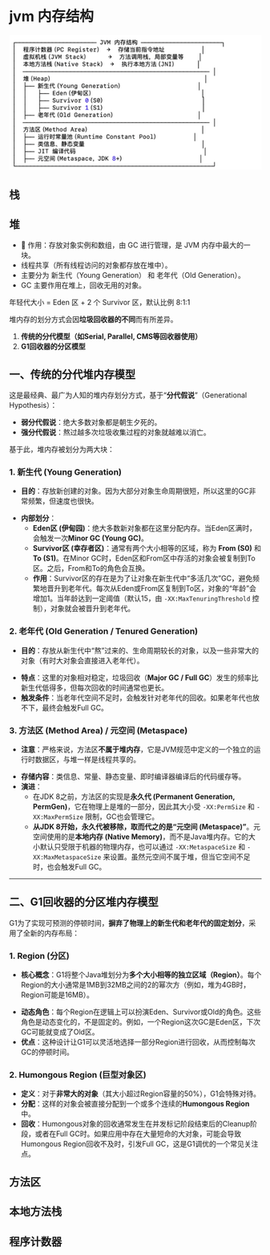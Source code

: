 # jvm 内存结构

![img.png](assets/jvm内存结构.png)

## 栈

## 堆

- 📌 作用：存放对象实例和数组，由 GC 进行管理，是 JVM 内存中最大的一块。
- 线程共享（所有线程访问的对象都存放在堆中）。
- 主要分为 新生代（Young Generation） 和 老年代（Old Generation）。
- GC 主要作用在堆上，回收无用的对象。

年轻代大小 = Eden 区 + 2 个 Survivor 区，默认比例 8:1:1

堆内存的划分方式会因**垃圾回收器的不同**而有所差异。

1. **传统的分代模型（如Serial, Parallel, CMS等回收器使用）**
2. **G1回收器的分区模型**

## **一、传统的分代堆内存模型**

这是最经典、最广为人知的堆内存划分方式，基于“**分代假说**”（Generational Hypothesis）：
- **弱分代假说**：绝大多数对象都是朝生夕死的。
- **强分代假说**：熬过越多次垃圾收集过程的对象就越难以消亡。

基于此，堆内存被划分为两大块：

### **1. 新生代 (Young Generation)**

* **目的**：存放新创建的对象。因为大部分对象生命周期很短，所以这里的GC非常频繁，但速度也很快。
- **内部划分**：
  - **Eden区 (伊甸园)**：绝大多数新对象都在这里分配内存。当Eden区满时，会触发一次**Minor GC (Young GC)**。
  - **Survivor区 (幸存者区)**：通常有两个大小相等的区域，称为 **From (S0)** 和 **To (S1)**。在Minor GC时，Eden区和From区中存活的对象会被复制到To区。之后，From和To的角色会互换。
  - **作用**：Survivor区的存在是为了让对象在新生代中“多活几次”GC，避免频繁地晋升到老年代。每次从Eden或From区复制到To区，对象的“年龄”会增加1。当年龄达到一定阈值（默认15，由 `-XX:MaxTenuringThreshold` 控制），对象就会被晋升到老年代。

### **2. 老年代 (Old Generation / Tenured Generation)**

* **目的**：存放从新生代中“熬”过来的、生命周期较长的对象，以及一些非常大的对象（有时大对象会直接进入老年代）。
- **特点**：这里的对象相对稳定，垃圾回收（**Major GC / Full GC**）发生的频率比新生代低得多，但每次回收的时间通常也更长。
- **触发条件**：当老年代空间不足时，会触发针对老年代的回收。如果老年代也放不下，最终会触发Full GC。

### **3. 方法区 (Method Area) / 元空间 (Metaspace)**

* **注意**：严格来说，方法区**不属于堆内存**，它是JVM规范中定义的一个独立的运行时数据区，与堆一样是线程共享的。
- **存储内容**：类信息、常量、静态变量、即时编译器编译后的代码缓存等。
- **演进**：
  - 在JDK 8之前，方法区的实现是**永久代 (Permanent Generation, PermGen)**，它在物理上是堆的一部分，因此其大小受 `-XX:PermSize` 和 `-XX:MaxPermSize` 限制，GC也会管理它。
  - **从JDK 8开始，永久代被移除，取而代之的是“元空间 (Metaspace)”**。元空间使用的是**本地内存 (Native Memory)**，而不是Java堆内存。它的大小默认只受限于机器的物理内存，也可以通过 `-XX:MetaspaceSize` 和 `-XX:MaxMetaspaceSize` 来设置。虽然元空间不属于堆，但当它空间不足时，也会触发Full GC。

---

## **二、G1回收器的分区堆内存模型**

G1为了实现可预测的停顿时间，**摒弃了物理上的新生代和老年代的固定划分**，采用了全新的内存布局：

### **1. Region (分区)**

* **核心概念**：G1将整个Java堆划分为**多个大小相等的独立区域（Region）**。每个Region的大小通常是1MB到32MB之间的2的幂次方（例如，堆为4GB时，Region可能是16MB）。
- **动态角色**：每个Region在逻辑上可以扮演Eden、Survivor或Old的角色。这些角色是动态变化的，不是固定的。例如，一个Region这次GC是Eden区，下次GC可能就变成了Old区。
- **优点**：这种设计让G1可以灵活地选择一部分Region进行回收，从而控制每次GC的停顿时间。

### **2. Humongous Region (巨型对象区)**

- **定义**：对于**非常大的对象**（其大小超过Region容量的50%），G1会特殊对待。
- **分配**：这样的对象会被直接分配到一个或多个连续的**Humongous Region**中。
- **回收**：Humongous对象的回收通常发生在并发标记阶段结束后的Cleanup阶段，或者在Full GC时。如果应用中存在大量短命的大对象，可能会导致Humongous Region回收不及时，引发Full GC，这是G1调优的一个常见关注点。

## 方法区

## 本地方法栈

## 程序计数器
